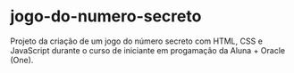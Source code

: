 # jogo-do-numero-secreto
 Projeto da criação de um jogo do número secreto com HTML, CSS e JavaScript durante o curso de iniciante em progamação da Aluna + Oracle (One).
